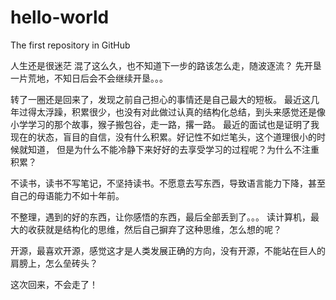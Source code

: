 # hello-world
The first repository in GitHub

人生还是很迷茫
混了这么久，也不知道下一步的路该怎么走，随波逐流？
先开垦一片荒地，不知日后会不会继续开垦。。。

转了一圈还是回来了，发现之前自己担心的事情还是自己最大的短板。
最近这几年过得太浮躁，积累很少，也没有对此做过认真的结构化总结，到头来感觉还是像小学学习的那个故事，猴子搬包谷，走一路，撂一路。
最近的面试也是证明了我现在的状态，盲目的自信，没有什么积累。好记性不如烂笔头，这个道理很小的时候就知道， 但是为什么不能冷静下来好好的去享受学习的过程呢？为什么不注重积累？

不读书，读书不写笔记，不坚持读书。不愿意去写东西，导致语言能力下降，甚至自己的母语能力不如十年前。

不整理，遇到的好的东西，让你感悟的东西，最后全部丢到了。。。 读计算机，最大的收获就是结构化的思维，然后自己摒弃了这种思维，怎么想的呢？

开源，最喜欢开源，感觉这才是人类发展正确的方向，没有开源，不能站在巨人的肩膀上，怎么垒砖头？

这次回来，不会走了！
